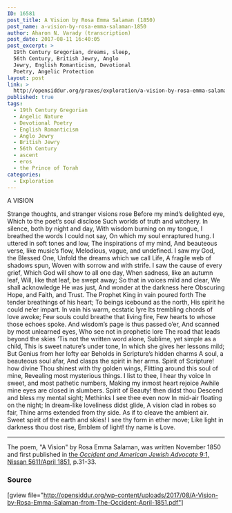 ```yaml
---
ID: 16581
post_title: A Vision by Rosa Emma Salaman (1850)
post_name: a-vision-by-rosa-emma-salaman-1850
author: Aharon N. Varady (transcription)
post_date: 2017-08-11 16:40:05
post_excerpt: >
  19th Century Gregorian, dreams, sleep,
  56th Century, British Jewry, Anglo
  Jewry, English Romanticism, Devotional
  Poetry, Angelic Protection
layout: post
link: >
  http://opensiddur.org/praxes/exploration/a-vision-by-rosa-emma-salaman-1850/
published: true
tags:
  - 19th Century Gregorian
  - Angelic Nature
  - Devotional Poetry
  - English Romanticism
  - Anglo Jewry
  - British Jewry
  - 56th Century
  - ascent
  - eros
  - the Prince of Torah
categories:
  - Exploration
---
```

<div class="english">
A VISION

Strange thoughts, and stranger visions rose
Before my mind’s delighted eye,
Which to the poet’s soul disclose
Such worlds of truth and witchery.
In silence, both by night and day,
With wisdom burning on my tongue,
I breathed the words I could not say,
On which my soul enraptured hung.
I uttered in soft tones and low,
The inspirations of my mind,
And beauteous verse, like music’s flow,
Melodious, vague, and undefined.
I saw my God, the Blessed One,
Unfold the dreams which we call Life,
A fragile web of shadows spun,
Woven with sorrow and with strife.
I saw the cause of every grief,
Which God will show to all one day,
When sadness, like an autumn leaf,
Will, like that leaf, be swept away;
So that in voices mild and clear,
We shall acknowledge He was just,
And wonder at the darkness here
Obscuring Hope, and Faith, and Trust.
The Prophet King in vain poured forth
The tender breathings of his heart;
To beings icebound as the north,
His spirit he could ne’er impart.
In vain his warm, ecstatic lyre
Its trembling chords of love awoke;
Few souls could breathe that living fire,
Few hearts to whose those echoes spoke.
And wisdom’s page is thus passed o’er,
And scanned by most unlearned eyes,
Who see not in prophetic lore
The road that leads beyond the skies
‘Tis not the written word alone,
Sublime, yet simple as a child,
This is sweet nature’s under tone,
In which she gives her lessons mild;
But Genius from her lofty ear
Beholds in Scripture’s hidden charms
A soul, a beauteous soul afar,
And clasps the spirit in her arms.
Spirit of Scripture! how divine
Thou shinest with thy golden wings,
Flitting around this soul of mine,
Revealing most mysterious things.
I list to thee, I hear thy voice
In sweet, and most pathetic numbers,
Making my inmost heart rejoice
Awhile mine eyes are closed in slumbers.
Spirit of Beauty! then didst thou
Descend and bless my mental sight;
Methinks I see thee even now
In mid-air floating on the night;
In dream-like loveliness didst glide,
A vision clad in robes so fair,
Thine arms extended from thy side.
As if to cleave the ambient air.
Sweet spirit of the earth and skies!
I see thy form in ether move;
Like light in darkness thou dost rise,
Emblem of light! thy name is Love.
</div>

<hr />
The poem, "A Vision" by Rosa Emma Salaman, was written November 1850 and first published in <a href="http://web.nli.org.il/sites/JPress/English/Pages/The-Occident-and-American-Jewish-Advocate.aspx">the <em>Occident and American Jewish Advocate</em> 9:1, Nissan 5611/April 1851</a>, p.31-33. 

<h3>Source</h3>

[gview file="http://opensiddur.org/wp-content/uploads/2017/08/A-Vision-by-Rosa-Emma-Salaman-from-The-Occident-April-1851.pdf"]
